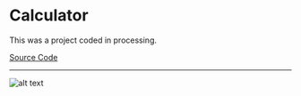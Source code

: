 # Calculator

This was a project coded in processing.  

[Source Code](https://github.com/bcinbis/portfolio2018/blob/master/Java/Calculator/SourceCode.pde)

---

![alt text](https://bcinbis.github.io/portfolio2018/Images/Calculator.png)

